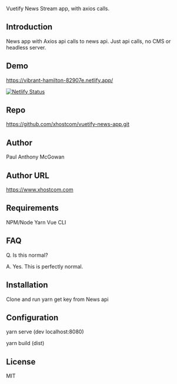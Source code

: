 Vuetify News Stream app, with axios calls.

## Introduction

News app with Axios api calls to news api. Just api calls, no CMS or headless server.

## Demo

https://vibrant-hamilton-82907e.netlify.app/

[![Netlify Status](https://api.netlify.com/api/v1/badges/465e4ac3-a0c3-4eab-a59c-4d9c22c550c4/deploy-status)](https://app.netlify.com/sites/vibrant-hamilton-82907e/deploys)

## Repo

https://github.com/xhostcom/vuetify-news-app.git

## Author

Paul Anthony McGowan

## Author URL

https://www.xhostcom.com

## Requirements

NPM/Node
 Yarn
Vue CLI

## FAQ

Q. Is this normal?

A. Yes. This is perfectly normal.

## Installation

Clone and run yarn  get key from News api

## Configuration

yarn serve  (dev localhost:8080)

yarn build (dist)

## License

MIT
